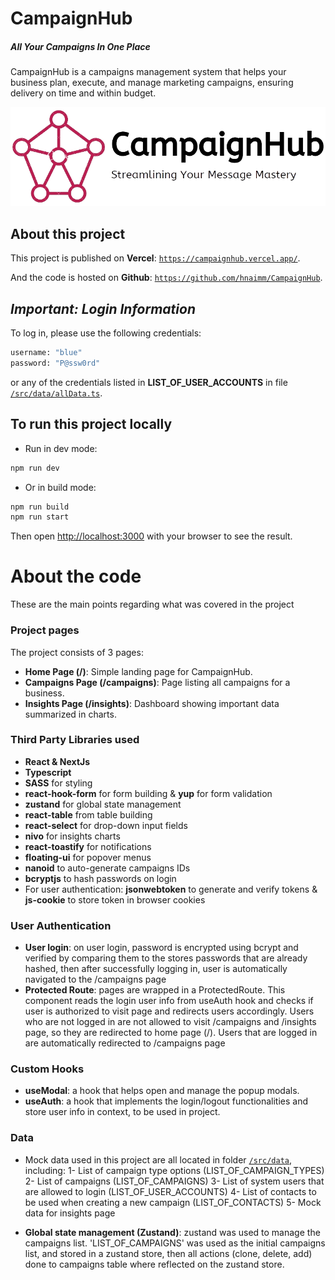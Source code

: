 # CampaignHub

##### _All Your Campaigns In One Place_

CampaignHub is a campaigns management system that helps your business plan, execute, and manage marketing campaigns, ensuring delivery on time and within budget.

![CampaignHub Logo](./public/CH_logo_full.png)

## About this project

This project is published on **Vercel**: [`https://campaignhub.vercel.app/`](https://campaignhub.vercel.app/).

And the code is hosted on **Github**: [`https://github.com/hnaimm/CampaignHub`](https://github.com/hnaimm/CampaignHub).

## _Important: Login Information_

To log in, please use the following credentials:

```bash
username: "blue"
password: "P@ssw0rd"
```

or any of the credentials listed in **LIST_OF_USER_ACCOUNTS** in file [`/src/data/allData.ts`]().

## To run this project locally

- Run in dev mode:

```bash
npm run dev
```

- Or in build mode:

```bash
npm run build
npm run start
```

Then open [http://localhost:3000](http://localhost:3000) with your browser to see the result.

# About the code

These are the main points regarding what was covered in the project

### Project pages

The project consists of 3 pages:

- **Home Page (/)**: Simple landing page for CampaignHub.
- **Campaigns Page (/campaigns)**: Page listing all campaigns for a business.
- **Insights Page (/insights)**: Dashboard showing important data summarized in charts.

### Third Party Libraries used

- **React & NextJs**
- **Typescript**
- **SASS** for styling
- **react-hook-form** for form building & **yup** for form validation
- **zustand** for global state management
- **react-table** from table building
- **react-select** for drop-down input fields
- **nivo** for insights charts
- **react-toastify** for notifications
- **floating-ui** for popover menus
- **nanoid** to auto-generate campaigns IDs
- **bcryptjs** to hash passwords on login
- For user authentication: **jsonwebtoken** to generate and verify tokens & **js-cookie** to store token in browser cookies

### User Authentication

- **User login**: on user login, password is encrypted using bcrypt and verified by comparing them to the stores passwords that are already hashed, then after successfully logging in, user is automatically navigated to the /campaigns page
- **Protected Route**: pages are wrapped in a ProtectedRoute. This component reads the login user info from useAuth hook and checks if user is authorized to visit page and redirects users accordingly.
  Users who are not logged in are not allowed to visit /campaigns and /insights page, so they are redirected to home page (/).
  Users that are logged in are automatically redirected to /campaigns page

### Custom Hooks

- **useModal**: a hook that helps open and manage the popup modals.
- **useAuth**: a hook that implements the login/logout functionalities and store user info in context, to be used in project.

### Data

- Mock data used in this project are all located in folder [`/src/data`](), including:
  1- List of campaign type options (LIST_OF_CAMPAIGN_TYPES)
  2- List of campaigns (LIST_OF_CAMPAIGNS)
  3- List of system users that are allowed to login (LIST_OF_USER_ACCOUNTS)
  4- List of contacts to be used when creating a new campaign (LIST_OF_CONTACTS)
  5- Mock data for insights page

- **Global state management (Zustand)**: zustand was used to manage the campaigns list.
  'LIST_OF_CAMPAIGNS' was used as the initial campaigns list, and stored in a zustand store, then all actions (clone, delete, add) done to campaigns table where reflected on the zustand store.

